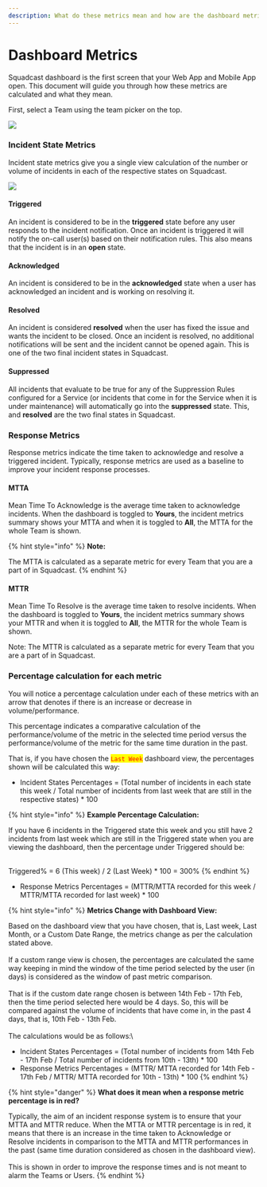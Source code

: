 ```yaml
---
description: What do these metrics mean and how are the dashboard metrics calculated?
---
```


# Dashboard Metrics

Squadcast dashboard is the first screen that your Web App and Mobile App open. This document will guide you through how these metrics are calculated and what they mean.

First, select a Team using the team picker on the top.

![](<../.gitbook/assets/incident\_display (1).png>)

### Incident State Metrics

Incident state metrics give you a single view calculation of the number or volume of incidents in each of the respective states on Squadcast.

![](../.gitbook/assets/dashboard\_metrics\_1.png)

#### Triggered <a href="#triggered" id="triggered"></a>

An incident is considered to be in the **triggered** state before any user responds to the incident notification. Once an incident is triggered it will notify the on-call user(s) based on their notification rules. This also means that the incident is in an **open** state.

#### Acknowledged <a href="#acknowledged" id="acknowledged"></a>

An incident is considered to be in the **acknowledged** state when a user has acknowledged an incident and is working on resolving it.

#### Resolved <a href="#resolved" id="resolved"></a>

An incident is considered **resolved** when the user has fixed the issue and wants the incident to be closed. Once an incident is resolved, no additional notifications will be sent and the incident cannot be opened again. This is one of the two final incident states in Squadcast.

#### Suppressed <a href="#suppressed" id="suppressed"></a>

All incidents that evaluate to be true for any of the Suppression Rules configured for a Service (or incidents that come in for the Service when it is under maintenance) will automatically go into the **suppressed** state. This, and **resolved** are the two final states in Squadcast.

### Response Metrics <a href="#response-metrics" id="response-metrics"></a>

Response metrics indicate the time taken to acknowledge and resolve a triggered incident. Typically, response metrics are used as a baseline to improve your incident response processes.

#### MTTA <a href="#mtta" id="mtta"></a>

Mean Time To Acknowledge is the average time taken to acknowledge incidents. When the dashboard is toggled to **Yours**, the incident metrics summary shows your MTTA and when it is toggled to **All**, the MTTA for the whole Team is shown.

{% hint style="info" %}
**Note:**&#x20;

The MTTA is calculated as a separate metric for every Team that you are a part of in Squadcast.
{% endhint %}

#### MTTR <a href="#mttr" id="mttr"></a>

Mean Time To Resolve is the average time taken to resolve incidents. When the dashboard is toggled to **Yours**, the incident metrics summary shows your MTTR and when it is toggled to **All**, the MTTR for the whole Team is shown.

Note: The MTTR is calculated as a separate metric for every Team that you are a part of in Squadcast.

### Percentage calculation for each metric <a href="#percentage-calculation-for-each-metric" id="percentage-calculation-for-each-metric"></a>

You will notice a percentage calculation under each of these metrics with an arrow that denotes if there is an increase or decrease in volume/performance.

This percentage indicates a comparative calculation of the performance/volume of the metric in the selected time period versus the performance/volume of the metric for the same time duration in the past.

That is, if you have chosen the <mark style="color:red;">`Last Week`</mark> dashboard view, the percentages shown will be calculated this way:

* Incident States Percentages = (Total number of incidents in each state this week / Total number of incidents from last week that are still in the respective states) \* 100

{% hint style="info" %}
**Example Percentage Calculation:**

If you have 6 incidents in the Triggered state this week and you still have 2 incidents from last week which are still in the Triggered state when you are viewing the dashboard, then the percentage under Triggered should be:

\
Triggered% = 6 (This week) / 2 (Last Week) \* 100 = 300%
{% endhint %}

* Response Metrics Percentages = (MTTR/MTTA recorded for this week / MTTR/MTTA recorded for last week) \* 100

{% hint style="info" %}
**Metrics Change with Dashboard View:**

Based on the dashboard view that you have chosen, that is, Last week, Last Month, or a Custom Date Range, the metrics change as per the calculation stated above.\
\
If a custom range view is chosen, the percentages are calculated the same way keeping in mind the window of the time period selected by the user (in days) is considered as the window of past metric comparison.\
\
That is if the custom date range chosen is between 14th Feb - 17th Feb, then the time period selected here would be 4 days. So, this will be compared against the volume of incidents that have come in, in the past 4 days, that is, 10th Feb - 13th Feb.\
\
The calculations would be as follows:\


* Incident States Percentages = (Total number of incidents from 14th Feb - 17th Feb / Total number of incidents from 10th - 13th) \* 100
* Response Metrics Percentages = (MTTR/ MTTA recorded for 14th Feb - 17th Feb / MTTR/ MTTA recorded for 10th - 13th) \* 100
{% endhint %}

{% hint style="danger" %}
**What does it mean when a response metric percentage is in red?**

Typically, the aim of an incident response system is to ensure that your MTTA and MTTR reduce. When the MTTA or MTTR percentage is in red, it means that there is an increase in the time taken to Acknowledge or Resolve incidents in comparison to the MTTA and MTTR performances in the past (same time duration considered as chosen in the dashboard view).\
\
This is shown in order to improve the response times and is not meant to alarm the Teams or Users.
{% endhint %}
